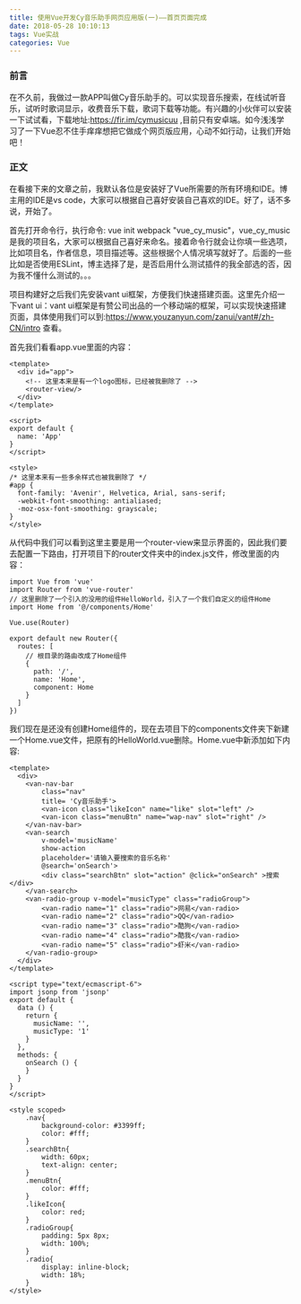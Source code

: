 ```yaml
---
title: 使用Vue开发Cy音乐助手网页应用版(一)——首页页面完成
date: 2018-05-28 10:10:13
tags: Vue实战
categories: Vue
---
```

### 前言
在不久前，我做过一款APP叫做Cy音乐助手的。可以实现音乐搜索，在线试听音乐，试听时歌词显示，收费音乐下载，歌词下载等功能。有兴趣的小伙伴可以安装一下试试看，下载地址:https://fir.im/cymusicuu ,目前只有安卓端。如今浅浅学习了一下Vue忍不住手痒痒想把它做成个网页版应用，心动不如行动，让我们开始吧！

### 正文
在看接下来的文章之前，我默认各位是安装好了Vue所需要的所有环境和IDE。博主用的IDE是vs code，大家可以根据自己喜好安装自己喜欢的IDE。好了，话不多说，开始了。

首先打开命令行，执行命令: vue init webpack "vue_cy_music"，vue_cy_music是我的项目名，大家可以根据自己喜好来命名。接着命令行就会让你填一些选项，比如项目名，作者信息，项目描述等。这些根据个人情况填写就好了。后面的一些比如是否使用ESLint，博主选择了是，是否启用什么测试插件的我全部选的否，因为我不懂什么测试的。。。

项目构建好之后我们先安装vant ui框架，方便我们快速搭建页面。这里先介绍一下vant ui：vant ui框架是有赞公司出品的一个移动端的框架，可以实现快速搭建页面，具体使用我们可以到:https://www.youzanyun.com/zanui/vant#/zh-CN/intro 查看。

首先我们看看app.vue里面的内容：
```
<template>
  <div id="app">
    <!-- 这里本来是有一个logo图标，已经被我删除了 -->
    <router-view/>
  </div>
</template>

<script>
export default {
  name: 'App'
}
</script>

<style>
/* 这里本来有一些多余样式也被我删除了 */
#app {
  font-family: 'Avenir', Helvetica, Arial, sans-serif;
  -webkit-font-smoothing: antialiased;
  -moz-osx-font-smoothing: grayscale;
}
</style>
```
从代码中我们可以看到这里主要是用一个router-view来显示界面的，因此我们要去配置一下路由，打开项目下的router文件夹中的index.js文件，修改里面的内容：
```
import Vue from 'vue'
import Router from 'vue-router'
// 这里删除了一个引入的没用的组件HelloWorld，引入了一个我们自定义的组件Home
import Home from '@/components/Home'

Vue.use(Router)

export default new Router({
  routes: [
    // 根目录的路由改成了Home组件
    {
      path: '/',
      name: 'Home',
      component: Home
    }
  ]
})

```
我们现在是还没有创建Home组件的，现在去项目下的components文件夹下新建一个Home.vue文件，把原有的HelloWorld.vue删除。Home.vue中新添加如下内容:
```
<template>
  <div>
    <van-nav-bar
        class="nav"
        title= 'Cy音乐助手'>
        <van-icon class="likeIcon" name="like" slot="left" />
        <van-icon class="menuBtn" name="wap-nav" slot="right" />
    </van-nav-bar>
    <van-search
        v-model='musicName'
        show-action
        placeholder='请输入要搜索的音乐名称'
        @search='onSearch'>
        <div class="searchBtn" slot="action" @click="onSearch" >搜索</div>
    </van-search>
    <van-radio-group v-model="musicType" class="radioGroup">
        <van-radio name="1" class="radio">网易</van-radio>
        <van-radio name="2" class="radio">QQ</van-radio>
        <van-radio name="3" class="radio">酷狗</van-radio>
        <van-radio name="4" class="radio">酷我</van-radio>
        <van-radio name="5" class="radio">虾米</van-radio>
    </van-radio-group>
  </div>
</template>

<script type="text/ecmascript-6">
import jsonp from 'jsonp'
export default {
  data () {
    return {
      musicName: '',
      musicType: '1'
    }
  },
  methods: {
    onSearch () {
    }
  }
}
</script>

<style scoped>
    .nav{
        background-color: #3399ff;
        color: #fff;
    }
    .searchBtn{
        width: 60px;
        text-align: center;
    }
    .menuBtn{
        color: #fff;
    }
    .likeIcon{
        color: red;
    }
    .radioGroup{
        padding: 5px 8px;
        width: 100%;
    }
    .radio{
        display: inline-block;
        width: 18%;
    }
</style>
```